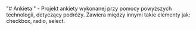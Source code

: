 "# Ankieta " -
Projekt ankiety wykonanej przy pomocy powyższych technologii, dotyczący podróży. Zawiera między innymi takie elementy jak: checkbox, radio, select.
